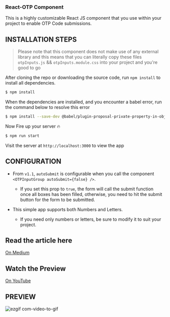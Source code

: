 ### React-OTP Component

This is a highly customizable React JS component that you use within your project to enable OTP Code submissions.

## INSTALLATION STEPS

> Please note that this component does not make use of any external library and this means that you can literally copy these files `otpInputs.js` && `otpInputs.module.css` into your project and you're good to go

After cloning the repo or downloading the source code, run `npm install` to install all dependencies.

```bash
$ npm install
```

When the dependencies are installed, and you encounter a babel error, run the command below to resolve this error

```bash
$ npm install --save-dev @babel/plugin-proposal-private-property-in-object --legacy-peer-deps
```

Now Fire up your server 🔥

```bash
$ npm run start
```

Visit the server at `http://localhost:3000` to view the app

## CONFIGURATION

- From `v1.1`, `autoSubmit` is configurable when you call the component `<OTPInputGroup autoSubmit={false} />`. 
  - If you set this prop to `true`, the form will call the submit function once all boxes has been filled, otherwise, you need to hit the submit button for the form to be submitted.

- This simple app supports both Numbers and Letters. 
  - If you need only numbers or letters, be sure to modify it to suit your project.


## Read the article here

[On Medium](https://simon-ugorji.medium.com/how-to-create-an-otp-input-box-in-react-js-next-js-3acc6adf5d6b)
 
## Watch the Preview

[On YouTube](https://youtu.be/R5SziarxAu4)

## PREVIEW

![ezgif com-video-to-gif](https://github.com/Octagon-simon/otp-app/assets/68190998/b7c4c63e-3140-4dba-a83f-72cdd5d50434)
